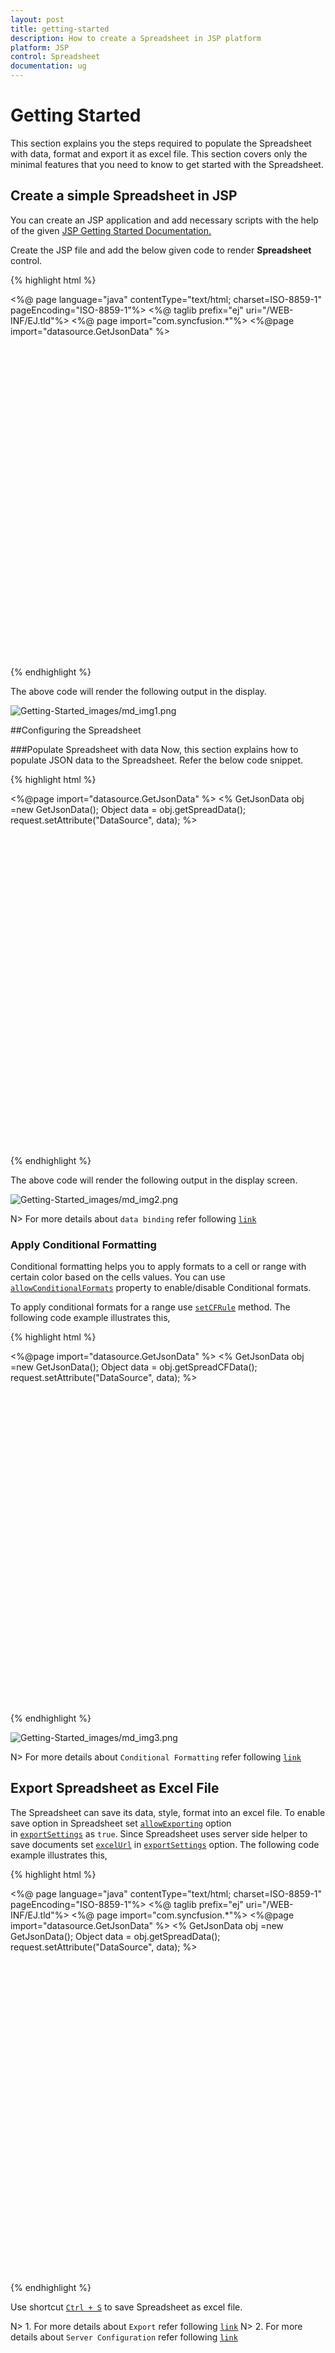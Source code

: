 ```yaml
---
layout: post
title: getting-started
description: How to create a Spreadsheet in JSP platform
platform: JSP
control: Spreadsheet
documentation: ug
---
```


# Getting Started

This section explains you the steps required to populate the Spreadsheet with data, format and export it as excel file. This section covers only the minimal features that you need to know to get started with the Spreadsheet.

## Create a simple Spreadsheet in JSP
You can create an JSP application and add necessary scripts with the help of the given [JSP Getting Started Documentation.](/jsp-docs/jsp/Getting-Started)


Create the JSP file and add the below given code to render **Spreadsheet** control.

{% highlight html %}

<%@ page language="java" contentType="text/html; charset=ISO-8859-1" pageEncoding="ISO-8859-1"%>
<%@ taglib prefix="ej" uri="/WEB-INF/EJ.tld"%>
<%@ page import="com.syncfusion.*"%>
<%@page import="datasource.GetJsonData" %>
<div class="cols-sample-area">
 <ej:spreadsheet id="spreadsheet" loadComplete="loadComplete">
  <ej:spreadsheet-scrollSettings width="900" height="500">
  </ej:spreadsheet-scrollSettings>
 </ej:spreadsheet>
</div>
<style>
.cols-sample-area {
	width: 900px;
	height: 500px;
}
</style>


{% endhighlight %}

The above code will render the following output in the display.

![Getting-Started_images/md_img1.png](Getting-Started_images/md_img1.png)

##Configuring the Spreadsheet


###Populate Spreadsheet with data
 Now, this section explains how to populate JSON data to the Spreadsheet. Refer the below code snippet.

 {% highlight html %}
 
        
<%@page import="datasource.GetJsonData" %>
<%
   GetJsonData obj =new GetJsonData();
    Object data = obj.getSpreadData();
    request.setAttribute("DataSource", data);
    %>

<div class="cols-sample-area">
  <ej:spreadsheet id="spreadsheet" loadComplete="loadComplete">
   <ej:spreadsheet-scrollSettings width="900" height="500"></ej:spreadsheet-scrollSettings>
    <ej:spreadsheet-sheets>
     <ej:spreadsheet-sheet>
      <ej:spreadsheet-sheet-rangeSettings>
       <ej:spreadsheet-sheet-rangeSetting dataSource="${DataSource}">
	   </ej:spreadsheet-sheet-rangeSetting>
      </ej:spreadsheet-sheet-rangeSettings>
     </ej:spreadsheet-sheet>
    </ej:spreadsheet-sheets>
  </ej:spreadsheet>
</div>
<script>
function loadComplete(args) {
   var xlFormat = this.XLFormat;
   if (!this.isImport) {
       this.setWidthToColumns([140, 128, 105, 100, 100, 110, 120, 120, 100]);
       xlFormat.format({ "style": { "font-weight": "bold" } }, "A1:H1");
       xlFormat.format({ "type": "currency" }, "B2:D11");
       xlFormat.format({ "type": "currency" }, "G2:G11");
       this.XLRibbon.updateRibbonIcons();
        }
    }
</script>
<style>
.cols-sample-area {
	width: 900px;
	height: 500px;
}
</style>


 {% endhighlight %}
 
 The above code will render the following output in the display screen.
 
![Getting-Started_images/md_img2.png](Getting-Started_images/md_img2.png)

N> For more details about `data binding` refer following [`link`](http://help.syncfusion.com/js/spreadsheet/data-binding# "link")

### Apply Conditional Formatting

Conditional formatting helps you to apply formats to a cell or range with certain color based on the cells values. You can use [`allowConditionalFormats`](http://help.syncfusion.com/js/api/ejspreadsheet#members:allowconditionalformats "allowConditionalFormats") property to enable/disable Conditional formats.

To apply conditional formats for a range use [`setCFRule`](http://help.syncfusion.com/js/api/ejspreadsheet#methods:xlcformat-setcfrule "setCFRule") method. The following code example illustrates this,


{% highlight html %}


<%@page import="datasource.GetJsonData" %>
<%
   GetJsonData obj =new GetJsonData();
    Object data = obj.getSpreadCFData();
    request.setAttribute("DataSource", data);
    %>
 <div class="cols-sample-area">
   <ej:spreadsheet id="spreadsheet" allowFormulaBar="false" enableContextMenu="false" 
    showRibbon="false" loadComplete="loadComplete">
    <ej:spreadsheet-scrollSettings width="900" height="500">
    </ej:spreadsheet-scrollSettings>
     <ej:spreadsheet-sheets>
	  <ej:spreadsheet-sheet>
	   <ej:spreadsheet-sheet-rangeSettings>
	    <ej:spreadsheet-sheet-rangeSetting dataSource="${DataSource}" showHeader="false">
	    </ej:spreadsheet-sheet-rangeSetting>
	   </ej:spreadsheet-sheet-rangeSettings>
	  </ej:spreadsheet-sheet>
     </ej:spreadsheet-sheets>
   </ej:spreadsheet>
 </div>
<script>
 function loadComplete(args) {
   this.setWidthToColumns([165, 130, 37, 165, 130, 37, 129, 132]);
   this.XLCFormat.setCFRule({ "action": "greaterthan", "inputs": ["10"], "color": "redft", "range": "D3:D8" });
   this.XLFormat.format({ "style": { "font-weight": "bold", "font-size": "10pt", "vertical-align": "middle", "text-align": "center" } }, "A1:A13");
    }
</script>
<style>
.cols-sample-area {
	width: 900px;
	height: 500px;
}
</style>

{% endhighlight %}

![Getting-Started_images/md_img3.png](Getting-Started_images/md_img3.png)

N> For more details about `Conditional Formatting` refer following [`link`](http://help.syncfusion.com/js/spreadsheet/data-presentation#conditional-formatting "link")

## Export Spreadsheet as Excel File

The Spreadsheet can save its data, style, format into an excel file. To enable save option in Spreadsheet set [`allowExporting`](http://help.syncfusion.com/js/api/ejspreadsheet#members:exportsettings-allowexporting "allowExporting") option in [`exportSettings`](http://help.syncfusion.com/js/api/ejspreadsheet#members:exportsettings "exportSettings") as `true`. Since Spreadsheet uses server side helper to save documents set [`excelUrl`](http://help.syncfusion.com/js/api/ejspreadsheet#members:exportsettings-excelurl "excelUrl") in [`exportSettings`](http://help.syncfusion.com/js/api/ejspreadsheet#members:exportsettings "exportSettings") option. The following code example illustrates this,


{% highlight html %}


<%@ page language="java" contentType="text/html; charset=ISO-8859-1"
	pageEncoding="ISO-8859-1"%>
<%@ taglib prefix="ej" uri="/WEB-INF/EJ.tld"%>
<%@ page import="com.syncfusion.*"%>
<%@page import="datasource.GetJsonData" %>
<%
   GetJsonData obj =new GetJsonData();
    Object data = obj.getSpreadData();
    request.setAttribute("DataSource", data);
    %>

<div class="cols-sample-area">
  <ej:spreadsheet id="spreadsheet" loadComplete="loadComplete">
   <ej:spreadsheet-scrollSettings width="900" height="500">
   </ej:spreadsheet-scrollSettings>
   <ej:spreadsheet-exportSettings 
      excelUrl="http://js.syncfusion.com/demos/ejservices/api/Spreadsheet/ExcelExport" 
      pdfUrl="http://js.syncfusion.com/demos/ejservices/api/Spreadsheet/PdfExport" 
      csvUrl="http://js.syncfusion.com/demos/ejservices/api/Spreadsheet/CsvExport">
   </ej:spreadsheet-exportSettings>
   <ej:spreadsheet-importSettings 
      importMapper="http://js.syncfusion.com/demos/ejservices/api/Spreadsheet/Import">
   </ej:spreadsheet-importSettings>
   <ej:spreadsheet-sheets>
    <ej:spreadsheet-sheet>
     <ej:spreadsheet-sheet-rangeSettings>
      <ej:spreadsheet-sheet-rangeSetting dataSource="${DataSource}">
      </ej:spreadsheet-sheet-rangeSetting>
     </ej:spreadsheet-sheet-rangeSettings>
    </ej:spreadsheet-sheet>
   </ej:spreadsheet-sheets>
  </ej:spreadsheet>
</div>
<script>
function loadComplete(args) {
  var xlFormat = this.XLFormat;
  if (!this.isImport) {
      this.setWidthToColumns([140, 128, 105, 100, 100, 110, 120, 120, 100]);
      xlFormat.format({ "style": { "font-weight": "bold" } }, "A1:H1");
      xlFormat.format({ "type": "currency" }, "B2:D11");
	  xlFormat.format({ "type": "currency" }, "G2:G11");
      this.XLRibbon.updateRibbonIcons();
        }
    }
</script>
<style>
.cols-sample-area {
	width: 900px;
	height: 500px;
}
</style>

{% endhighlight %}

Use shortcut [`Ctrl + S`](http://help.syncfusion.com/js/spreadsheet/keyboard-shortcuts# "Ctrl + S") to save Spreadsheet as excel file.


N> 1. For more details about `Export` refer following [`link`](http://help.syncfusion.com/js/spreadsheet/open-and-save#save "link")
N> 2. For more details about `Server Configuration` refer following [`link`](http://help.syncfusion.com/js/spreadsheet/open-and-save#server-configuration "link")       